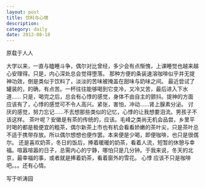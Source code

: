 ```yaml
---
layout: post
title: 饮料与心境
description: 
category: daily
date: 2012-08-18
---
```


原载于人人

大学以来，一直与瞌睡斗争，偶尔对比曾经，多少会有点惭愧，上课睡觉也越来越心安理得。只是，内心深处总会觉得堕落。
那种方便的条装速溶咖啡似乎并无提神功效，倒是类似于饮料了，淡淡的苦味被掩盖在甜味与奶味之间。
最近尝试了罐装的，的确，有点苦。一杯往往能够喝到它变冷，又冷又苦，最后进入下水道……
只是，喝完之后，总会有心悸的感觉，身体不由自主的颤抖。提神的方面应该有了，心悸的感觉可不令人高兴。紧张，害怕，冲动……肾上腺素分泌。
讨厌的感觉，努力忘记……不去想那些类似的记忆，心悸的让我想要泪流。男孩子不该这样。
茶叶呢？安徽是有茶的传统的，应该。毛峰之类尚无机会品尝，乡里平时喝的都是极便宜的粗茶，偶尔新茶上市也有机会看看娇嫩的茶叶尖，只是茶叶总不适于携带存放。所以偶尔想想也便作罢。本来便是少喝，即便咖啡，也只是很偶尔。
还是喜欢奶茶，冬日的饭后，捧着暖暖的奶茶，看着人流，短暂的休憩与幸福。喧嚣喧嚣的日子，总需内心的宁静，哪怕只是几分钟。于我来说，冬天的北京，最幸福的事，或者就是捧着奶茶，看着窗外的雪花。
心悸
应该不只是咖啡吧。。。还有心情。

写于听涛园
